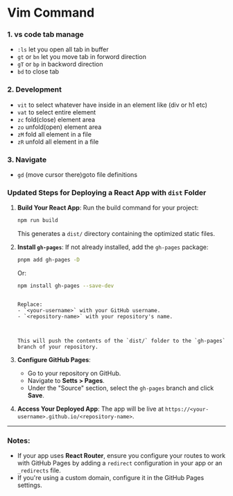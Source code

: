 # Vim Command
### 1. vs code tab manage
* `:ls` let you open all tab in buffer
* `gt` or `bn` let you move tab in forword direction
* `gT` or `bp` in backword direction
* `bd` to close tab
### 2. Development
* `vit` to select whatever have inside in an element like (div or h1 etc)
* `vat` to select entire element
* `zc` fold(close) element area
* `zo` unfold(open) element area
* `zM` fold all element in a file
* `zR` unfold all element in a file
### 3. Navigate
* `gd` (move cursor there)goto file definitions



### Updated Steps for Deploying a React App with `dist` Folder

1. **Build Your React App**:
   Run the build command for your project:
   ```bash
   npm run build
   ```
   This generates a `dist/` directory containing the optimized static files.

2. **Install `gh-pages`**:
   If not already installed, add the `gh-pages` package:
   ```bash
   pnpm add gh-pages -D
   ```
   Or:
   ```bash
   npm install gh-pages --save-dev
   ```


   ```

   Replace:
   - `<your-username>` with your GitHub username.
   - `<repository-name>` with your repository's name.


   
   This will push the contents of the `dist/` folder to the `gh-pages` branch of your repository.

5. **Configure GitHub Pages**:
   - Go to your repository on GitHub.
   - Navigate to **Setts > Pages**.
   - Under the "Source" section, select the `gh-pages` branch and click **Save**.

6. **Access Your Deployed App**:
   The app will be live at `https://<your-username>.github.io/<repository-name>`.

---

### Notes:
- If your app uses **React Router**, ensure you configure your routes to work with GitHub Pages by adding a `redirect` configuration in your app or an `_redirects` file.
- If you're using a custom domain, configure it in the GitHub Pages settings.




